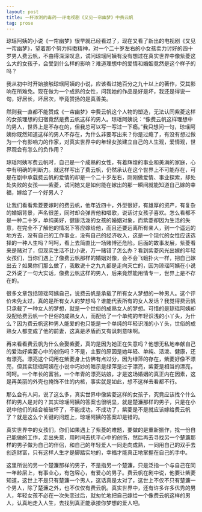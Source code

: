 ```yaml
---
layout: post
title: 一杯浓洌的毒药——评电视剧《又见一帘幽梦》中费云帆
tag: prose
---
```


琼瑶阿姨的小说《一帘幽梦》很早就已经看过了，现在又看了新出的电视剧《又见一帘幽梦》，望着那个努力抖擞精神，对一个二十岁左右的小女孩卖力讨好的四十岁男人费云帆，不由得深深叹息，试问琼瑶阿姨有没有想过在真实世界中像紫菱这么大的女孩子，会受到什么样的影响？难道理想中的爱情和婚姻竟然是这个样子的吗？

我从初中时开始接触琼瑶阿姨的小说，应该看过她百分之九十以上的著作，受其影响在所难免。现在做为一个成熟的女性，问我她的作品是好是坏，我还是得说一句，好居长，坏居次，毕竟赞扬的是真善美。

然则我一直都不能赞成《一帘幽梦》中费云帆这个人物的塑造，无法认同紫菱这样的女孩理想的归宿竟然是费云帆这样的男人。琼瑶阿姨说：“像费云帆这样理想中的男人，世界上是不存在的，但我总可以写一写过一下瘾。”我只想问一句，琼瑶阿姨你既然知道这样的男人不存在，为什么非要写出来？你是过瘾了，有没有想过做为一个有影响力的作家，对真实世界中的年轻女孩建立自己的人生观，爱情观，世界观会有怎么的负作用？

琼瑶阿姨写费云帆时，自己是一个成熟的女性，有着辉煌的事业和美满的家庭，心中有明确的判断力。就这样写出了费云帆，仍然承认在这个世界上不可能存在，可是在剧中承载费云帆的爱情的却是一个二十岁左右，刚刚做爱情、事业探索，却处处失败的女孩――紫菱，试问她又是如何能在嫁出的那一瞬间就能知道自己嫁的幸福，嫁给了一个好男人？

让我们看看紫菱要嫁时的费云帆，他年近四十，外型很好，有雄厚的资产，有复杂的婚姻背景，声名很差，同时却会弹吉他和唱歌，说话讨女孩子喜欢。怎么看都不是一种二十岁，单纯美好，健康活泼的女孩的婚姻对象，而紫菱却因为生活的失意，在完全不了解他的情况下答应嫁给他，而且还要远离所有亲人，到一个遥远的地方去，没有自己的工作事业，没有自己的经济收入，这是一个现代的女性应该选择的一种人生吗？呵呵，看上去简直比一场赌博还危险。后面的故事发展，紫菱看来是赌对了，但现实生活不比小说，万一赌错了怎么办？看到紫菱风光出嫁的年轻女孩们，当你们遇上了像费云帆那样的婚姻对像，会不会飞蛾扑火一样，把自己嫁出去？如果你们那么做了，我敢说十之九九都是走向灭亡的，因为琼瑶阿姨在小说之外说了一句大实话，像费云帆这样的男人，后来竟然能用情专一，世界上是不存在的。

很多文章包括琼瑶阿姨自己，说费云帆是承载了所有女人梦想的一种男人。这个评价未免太过，真的是所有女人的梦想吗？谁能代表所有的女人发话？我觉得费云帆只承载了一种女人的梦想，就是一个世俗的成熟女人的梦想。可惜的是琼瑶阿姨却没配给费云帆一个世俗的成熟女人，而配给了一个单纯的年轻识浅的小丫头，为什么？因为费云帆这种男人能爱的也只能是一个单纯的年轻识浅的小丫头，世俗的成熟女人都变成了他的前妻，这真是矛盾而又有讽刺意味啊。

再来看看费云帆为什么会娶紫菱，真的是因为她正在失意吗？他想无私地奉献自己的爱治好紫菱心中的创伤吗？不是，主要的原因是她年轻、单纯、活泼、健康，还有漂亮。漂亮这个词用在紫菱身上仿佛有点过分，因为绿萍的存在，紫菱好像不漂亮，但其实琼瑶阿姨在小说中巧妙的暗示是绿萍是过于漂亮，紫菱是相当的漂亮，呵呵。一个年长的富翁，一个年青的漂亮姑娘，才是这场婚姻的真正内在因素，这是再美丽的外壳也掩饰不住的内核，事实就是如此，想不这样去看都不行。

那么会有人问，说了这么多，真实世界中像紫菱这样的女孩子，究竟应该找个什么样的男人是对的？其实琼瑶阿姨的答案也很明显，就是楚濂那样的男子，只是在小说中他们的结合被破坏了，不能成功。不成功了，紫菱是不是就应该嫁给费云帆了？就是这么个关键的问题上，琼瑶阿姨的答案却是错的。

真实世界中的女孩们，你们如果遇上了紫菱的难题，要做的是重新振作，找一份自己能做的工作，走出失意，用时间去抚平心中的创伤，然后再去寻找另一个楚濂那样的男子做为自己的伴侣，和自己的年轻爱人一同走向成熟，一同用自己的双手去创造财富，只有这样人生才是脚踏实地的，幸福才能真正地掌握在自己的手中。

这里所说的另一个楚濂那样的男子，不是指另一个楚濂，只是泛指一个与自己在同一年龄层上，有事业心，有包容心，有爱心的男子。费云帆在剧中说，他要让紫菱知道，这世上不是只有楚濂一个男人，这话真是太对了，这世上不仅不只有楚濂一个男人，除了楚濂之外，也不仅仅有费云帆。真实世界中，还有许多许多优秀的男人，年轻女孩不必在一次失恋过后，就匆忙地把自己嫁给一个像费云帆这样的男人，认真地走入人生，去找到真正能承接你梦想的爱人吧。
